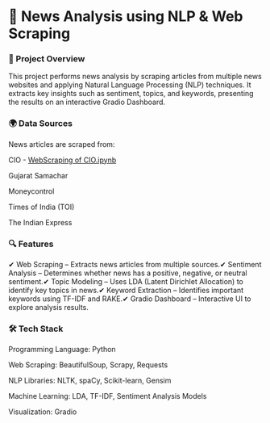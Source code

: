 # 📰 News Analysis using NLP & Web Scraping
### 📌 Project Overview

This project performs news analysis by scraping articles from multiple news websites and applying Natural Language Processing (NLP) techniques. It extracts key insights such as sentiment, topics, and keywords, presenting the results on an interactive Gradio Dashboard.

### 🌍 Data Sources

News articles are scraped from:

CIO - [WebScraping of CIO.ipynb](https://github.com/DARSHVAISHNANI/News-Analytics-/blob/025007177c9a9d205caa694b62f30f7ab56e4de6/Web%20Scraping%20of%20CIO%20webite.ipynb)

Gujarat Samachar

Moneycontrol

Times of India (TOI)

The Indian Express

### 🔍 Features

✔ Web Scraping – Extracts news articles from multiple sources.✔ Sentiment Analysis – Determines whether news has a positive, negative, or neutral sentiment.✔ Topic Modeling – Uses LDA (Latent Dirichlet Allocation) to identify key topics in news.✔ Keyword Extraction – Identifies important keywords using TF-IDF and RAKE.✔ Gradio Dashboard – Interactive UI to explore analysis results.

### 🛠️ Tech Stack

Programming Language: Python

Web Scraping: BeautifulSoup, Scrapy, Requests

NLP Libraries: NLTK, spaCy, Scikit-learn, Gensim

Machine Learning: LDA, TF-IDF, Sentiment Analysis Models

Visualization: Gradio
